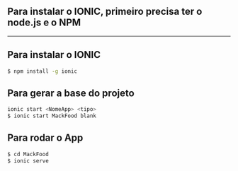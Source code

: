 ## Para instalar o IONIC, primeiro precisa ter o node.js e o NPM

-----------------------------------------------------------------------

## Para instalar o IONIC

```sh
$ npm install -g ionic
```

## Para gerar a base do projeto

```sh
ionic start <NomeApp> <tipo>
$ ionic start MackFood blank
```

## Para rodar o App
```sh
$ cd MackFood
$ ionic serve
```
